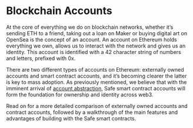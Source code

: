 # Blockchain Accounts

At the core of everything we do on blockchain networks, whether it’s sending ETH to a friend, taking out a loan on Maker or buying digital art on OpenSea is the concept of an account. An account on Ethereum holds everything we own, allows us to interact with the network and gives us an identity. This account is identified with a 42 character string of numbers and letters, prefixed with 0x.

There are two different types of accounts on Ethereum: externally owned accounts and smart contract accounts, and it’s becoming clearer the latter is key to mass adoption. As previously mentioned, we believe that with the imminent arrival of [account abstraction](https://www.youtube.com/watch?v=WsZBymiyT-8), Safe smart contract accounts will form the foundation for ownership and identity across web3.&#x20;

Read on for a more detailed comparison of externally owned accounts and contract accounts, followed by a walkthrough of the main features and advantages of building with the Safe smart contracts.

